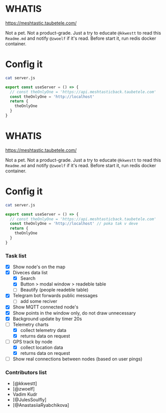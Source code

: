 # WHATIS

https://meshtastic.taubetele.com/

Not a pet. Not a product-grade. Just a try to educate `@kkwestt` to read this `Readme.md` and notify `@zwoelf` if it's read.
Before start it, run redis docker container.

# Config it

```bash
cat server.js
```

```js
export const useServer = () => {
  // const theOnlyOne = 'https://api.meshtasticback.taubetele.com'
  const theOnlyOne = 'http://localhost'
  return {
    theOnlyOne
  }
}
```


# WHATIS

https://meshtastic.taubetele.com/


Not a pet. Not a product-grade. Just a try to educate `@kkwestt` to read this `Readme.md` and notify `@zwoelf` if it's read.
Before start it, run redis docker container.

# Config it

```bash
cat server.js
```

```js
export const useServer = () => {
  // const theOnlyOne = 'https://api.meshtasticback.taubetele.com'
  const theOnlyOne = 'http://localhost' // poka tak v deve
  return {
    theOnlyOne
  }
}
```


### Task list

- [x] Show node's on the map
- [x] Diveces data list
    - [x] Search
    - [x] Button > modal window > readeble table
    - [ ] Beautify (people readeble table)
- [x] Telegram bot forwards public messages
    - [ ] add some reciver
- [x] Show MQTT connected node's
- [x] Show points in the window only, do not draw unnecessary
- [x] Background update by timer 20s
- [ ] Telemetry charts
	- [x] collect telemetry data
	- [x] returns data on request
- [ ] GPS track by node
	- [x] collect location data
	- [x] returns data on request
- [ ] Show real connections between nodes (based on user pings)

### Contributors list

- [@kkwestt]
- [@zwoelf]
- Vadim Kudr
- [@JulesSoulfly]
- [@AnastasiiaRyabchikova]